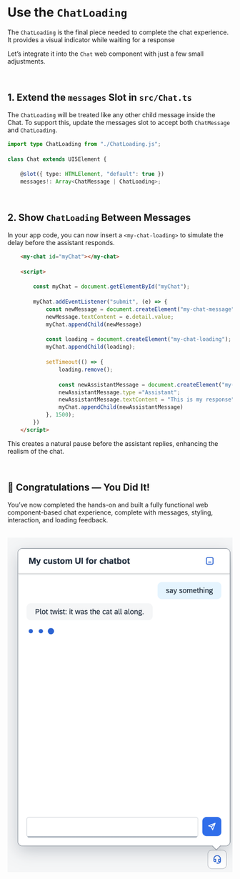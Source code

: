 #  Use the `ChatLoading`

The `ChatLoading` is the final piece needed to complete the chat experience.
It provides a visual indicator while waiting for a response

Let’s integrate it into the `Chat` web component with just a few small adjustments.

<br>

## 1. Extend the `messages` Slot in `src/Chat.ts`

The `ChatLoading` will be treated like any other child message inside the Chat.
To support this, update the messages slot to accept both `ChatMessage` and `ChatLoading`.


```ts
import type ChatLoading from "./ChatLoading.js";

class Chat extends UI5Element {

	@slot({ type: HTMLElement, "default": true })
	messages!: Array<ChatMessage | ChatLoading>;
```

<br>

## 2. Show `ChatLoading` Between Messages

In your app code, you can now insert a `<my-chat-loading>` 
to simulate the delay before the assistant responds.


```html
	<my-chat id="myChat"></my-chat>

	<script>

		const myChat = document.getElementById("myChat");

		myChat.addEventListener("submit", (e) => {
			const newMessage = document.createElement("my-chat-message")
			newMessage.textContent = e.detail.value;
			myChat.appendChild(newMessage)

			const loading = document.createElement("my-chat-loading");
   			myChat.appendChild(loading);

			setTimeout(() => {
				loading.remove();

				const newAssistantMessage = document.createElement("my-chat-message")
				newAssistantMessage.type ="Assistant";
				newAssistantMessage.textContent = "This is my response";
				myChat.appendChild(newAssistantMessage)
			}, 1500);
		})
	</script>
```

This creates a natural pause before the assistant replies, enhancing the realism of the chat.

<br>

## 🎉 Congratulations — You Did It!

You’ve now completed the hands-on and built a fully functional web component-based chat experience, 
complete with messages, styling, interaction, and loading feedback.

<br>

<img src="./images/chatLoading2.png" />